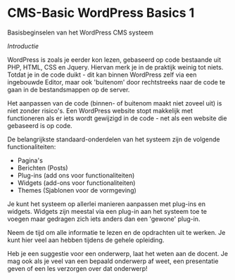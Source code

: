# CMS-Basic WordPress Basics 1

Basisbeginselen van het WordPress CMS systeem 

*Introductie*

WordPress is zoals je eerder kon lezen, gebaseerd op code bestaande uit PHP, HTML, CSS en Jquery. Hiervan merk je in de praktijk weinig tot niets. Totdat je in de code duikt - dit kan binnen WordPress zelf via een ingebouwde Editor, maar ook 'buitenom' door rechtstreeks naar de code te gaan in de bestandsmappen op de server.

Het aanpassen van de code (binnen- of buitenom maakt niet zoveel uit) is niet zonder risico's. Een WordPress website stopt makkelijk met functioneren als er iets wordt gewijzigd in de code - net als een website die gebaseerd is op code.

De belangrijkste standaard-onderdelen van het systeem zijn de volgende functionaliteiten:

  - Pagina's
  - Berichten (Posts)
  - Plug-ins (add ons voor functionaliteiten)
  - Widgets (add-ons voor functionaliteiten)
  - Themes (Sjablonen voor de vormgeving)


Je kunt het systeem op allerlei manieren aanpassen met plug-ins en widgets. Widgets zijn meestal via een plug-in aan het systeem toe te voegen maar gedragen zich iets anders dan een 'gewone' plug-in.


Neem de tijd om alle informatie te lezen en de opdrachten uit te werken. Je kunt
hier veel aan hebben tijdens de gehele opleiding.

Heb je een suggestie voor een onderwerp, laat het weten aan de docent. Je mag
ook als je veel van een bepaald onderwerp af weet, een presentatie geven of een
les verzorgen over dat onderwerp!
